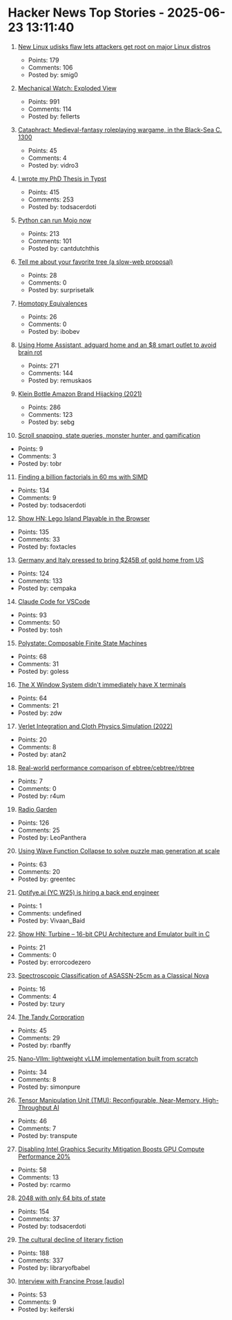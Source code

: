 # Hacker News Top Stories - 2025-06-23 13:11:40

1. [New Linux udisks flaw lets attackers get root on major Linux distros](https://www.bleepingcomputer.com/news/linux/new-linux-udisks-flaw-lets-attackers-get-root-on-major-linux-distros/)
   - Points: 179
   - Comments: 106
   - Posted by: smig0

2. [Mechanical Watch: Exploded View](https://fellerts.no/projects/epoch.html)
   - Points: 991
   - Comments: 114
   - Posted by: fellerts

3. [Cataphract: Medieval-fantasy roleplaying wargame, in the Black-Sea C. 1300](https://samsorensen.blot.im/cataphracts-design-diary-1)
   - Points: 45
   - Comments: 4
   - Posted by: vidro3

4. [I wrote my PhD Thesis in Typst](https://fransskarman.com/phd_thesis_in_typst.html)
   - Points: 415
   - Comments: 253
   - Posted by: todsacerdoti

5. [Python can run Mojo now](https://koaning.io/posts/giving-mojo-a-spin/)
   - Points: 213
   - Comments: 101
   - Posted by: cantdutchthis

6. [Tell me about your favorite tree (a slow-web proposal)](https://nannnsss.omg.lol/2025/tell-me-about-your-favorite-tree/)
   - Points: 28
   - Comments: 0
   - Posted by: surprisetalk

7. [Homotopy Equivalences](https://bartoszmilewski.com/2025/06/20/weak-homotopy-equivalences/)
   - Points: 26
   - Comments: 0
   - Posted by: ibobev

8. [Using Home Assistant, adguard home and an $8 smart outlet to avoid brain rot](https://www.romanklasen.com/blog/beating-brainrot-by-button/)
   - Points: 271
   - Comments: 144
   - Posted by: remuskaos

9. [Klein Bottle Amazon Brand Hijacking (2021)](https://www.kleinbottle.com/Amazon_Brand_Hijacking.html)
   - Points: 286
   - Comments: 123
   - Posted by: sebg

10. [Scroll snapping, state queries, monster hunter, and gamification](https://utilitybend.com/blog/the-customizable-select-part-four-scroll-snapping-state-queries-monster-hunter-and-gamification)
   - Points: 9
   - Comments: 3
   - Posted by: tobr

11. [Finding a billion factorials in 60 ms with SIMD](https://codeforces.com/blog/entry/143279)
   - Points: 134
   - Comments: 9
   - Posted by: todsacerdoti

12. [Show HN: Lego Island Playable in the Browser](https://isle.pizza)
   - Points: 135
   - Comments: 33
   - Posted by: foxtacles

13. [Germany and Italy pressed to bring $245B of gold home from US](https://www.ft.com/content/e39390cc-ea02-4197-843a-1e4c242422cc)
   - Points: 124
   - Comments: 133
   - Posted by: cempaka

14. [Claude Code for VSCode](https://marketplace.visualstudio.com/items?itemName=anthropic.claude-code)
   - Points: 93
   - Comments: 50
   - Posted by: tosh

15. [Polystate: Composable Finite State Machines](https://github.com/sdzx-1/polystate)
   - Points: 68
   - Comments: 31
   - Posted by: goless

16. [The X Window System didn't immediately have X terminals](https://utcc.utoronto.ca/~cks/space/blog/unix/XTerminalsNotImmediate)
   - Points: 64
   - Comments: 21
   - Posted by: zdw

17. [Verlet Integration and Cloth Physics Simulation (2022)](https://pikuma.com/blog/verlet-integration-2d-cloth-physics-simulation)
   - Points: 20
   - Comments: 8
   - Posted by: atan2

18. [Real-world performance comparison of ebtree/cebtree/rbtree](http://wtarreau.blogspot.com/2025/06/real-world-performance-comparison-of.html)
   - Points: 7
   - Comments: 0
   - Posted by: r4um

19. [Radio Garden](https://radio.garden/?2025)
   - Points: 126
   - Comments: 25
   - Posted by: LeoPanthera

20. [Using Wave Function Collapse to solve puzzle map generation at scale](https://sublevelgames.github.io/blogs/2025-06-22-nurikabe-map-gen-with-wfc/)
   - Points: 63
   - Comments: 20
   - Posted by: greentec

21. [Optifye.ai (YC W25) is hiring a back end engineer](undefined)
   - Points: 1
   - Comments: undefined
   - Posted by: Vivaan_Baid

22. [Show HN: Turbine – 16-bit CPU Architecture and Emulator built in C](https://www.errorcodezero.dev/blog/building-my-own-cpu-isa-and-virtual-machine/)
   - Points: 21
   - Comments: 0
   - Posted by: errorcodezero

23. [Spectroscopic Classification of ASASSN-25cm as a Classical Nova](https://www.astronomerstelegram.org/?read=17228)
   - Points: 16
   - Comments: 4
   - Posted by: tzury

24. [The Tandy Corporation](https://www.abortretry.fail/p/the-tandy-corporation-part-1)
   - Points: 45
   - Comments: 29
   - Posted by: rbanffy

25. [Nano-Vllm: lightweight vLLM implementation built from scratch](https://github.com/GeeeekExplorer/nano-vllm)
   - Points: 34
   - Comments: 8
   - Posted by: simonpure

26. [Tensor Manipulation Unit (TMU): Reconfigurable, Near-Memory, High-Throughput AI](https://arxiv.org/abs/2506.14364)
   - Points: 46
   - Comments: 7
   - Posted by: transpute

27. [Disabling Intel Graphics Security Mitigation Boosts GPU Compute Performance 20%](https://www.phoronix.com/news/Disable-Intel-Gfx-Security-20p)
   - Points: 58
   - Comments: 13
   - Posted by: rcarmo

28. [2048 with only 64 bits of state](https://github.com/izabera/bitwise-challenge-2048)
   - Points: 154
   - Comments: 37
   - Posted by: todsacerdoti

29. [The cultural decline of literary fiction](https://oyyy.substack.com/p/the-cultural-decline-of-literary)
   - Points: 188
   - Comments: 337
   - Posted by: libraryofbabel

30. [Interview with Francine Prose [audio]](https://www.laphamsquarterly.org/content/episode-3-francine-prose)
   - Points: 53
   - Comments: 9
   - Posted by: keiferski


